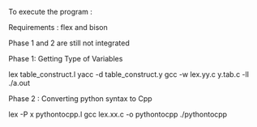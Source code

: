 To execute the program :

Requirements : flex and bison

Phase 1 and 2 are still not integrated

Phase 1: Getting Type of Variables

lex table_construct.l
yacc -d table_construct.y
gcc -w lex.yy.c y.tab.c -ll
./a.out


Phase 2 : Converting python syntax to Cpp

lex -P x pythontocpp.l
gcc lex.xx.c -o pythontocpp
./pythontocpp

